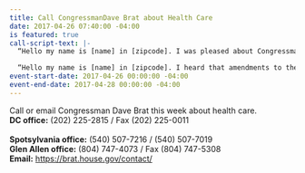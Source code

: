 ```yaml
---
title: Call CongressmanDave Brat about Health Care
date: 2017-04-26 07:40:00 -04:00
is featured: true
call-script-text: |-
  “Hello my name is [name] in [zipcode]. I was pleased about Congressman Brat's opposition to the AHCA and would like to urge him to oppose any new healthcare law that would take away insurance and/or raise premiums for Americans.”

  “Hello my name is [name] in [zipcode]. I heard that amendments to the AHCA are in the works. Please let Congressman Brat know that he should work on fixing the ACA, not repealing it.”
event-start-date: 2017-04-26 00:00:00 -04:00
event-end-date: 2017-04-28 00:00:00 -04:00
---
```


Call or email Congressman Dave Brat this week about health care.<br /> 
<strong>DC office:</strong> (202) 225-2815 / Fax (202) 225-0011<br />	
<strong>Spotsylvania office:</strong> (540) 507-7216 / (540) 507-7019<br />
<strong>Glen Allen office:</strong> (804) 747-4073 / Fax (804) 747-5308<br />
<strong>Email:</strong> <a href="https://brat.house.gov/contact/" target="_blank">https://brat.house.gov/contact/</a>
